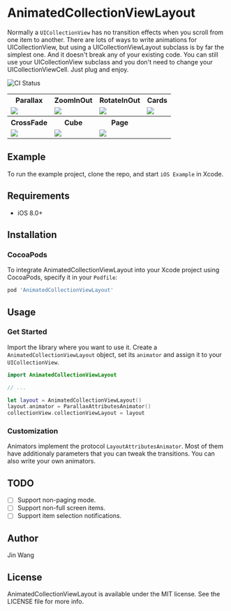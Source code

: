 # AnimatedCollectionViewLayout

Normally a `UICollectionView` has no transition effects when you scroll from one item to another. There are lots of ways to write animations for UICollectionView, but using a UICollectionViewLayout subclass is by far the simplest one. And it doesn't break any of your existing code. You can still use your UICollectionView subclass and you don't need to change your UICollectionViewCell. Just plug and enjoy.

![CI Status](https://travis-ci.org/KelvinJin/AnimatedCollectionViewLayout.svg?branch=master)

<table>
<tr>
<th>Parallax</th>
<th>ZoomInOut</th>
<th>RotateInOut</th>
<th>Cards</th>
</tr>
<tr>
<td><img src="http://i.imgur.com/v8JuRYj.gif"/></td>
<td><img src="http://i.imgur.com/lLooXQ7.gif"/></td>
<td><img src="http://i.imgur.com/lCNh5mg.gif"/></td>
<td><img src="http://i.imgur.com/joA1emB.gif"/></td>
</tr>
<tr>
<th>CrossFade</th>
<th>Cube</th>
<th>Page</th>
<th></th>
</tr>
<tr>
<td><img src="http://i.imgur.com/U1hOKYo.gif"/></td>
<td><img src="http://i.imgur.com/897mcdm.gif"/></td>
<td><img src="http://i.imgur.com/HRcvRIV.gif"/></td>
<td></td>
</tr>
</table>

## Example

To run the example project, clone the repo, and start `iOS Example` in Xcode.

## Requirements

- iOS 8.0+

## Installation

### CocoaPods

To integrate AnimatedCollectionViewLayout into your Xcode project using CocoaPods, specify it in your `Podfile`:

```ruby
pod 'AnimatedCollectionViewLayout'
```

## Usage

### Get Started

Import the library where you want to use it. Create a `AnimatedCollectionViewLayout` object, set its `animator` and assign it to your `UICollectionView`.

```swift
import AnimatedCollectionViewLayout

// ...

let layout = AnimatedCollectionViewLayout()
layout.animator = ParallaxAttributesAnimator()
collectionView.collectionViewLayout = layout
```

### Customization

Animators implement the protocol `LayoutAttributesAnimator`. Most of them have additionaly parameters that you can tweak the transitions.
You can also write your own animators.

## TODO

- [ ] Support non-paging mode.
- [ ] Support non-full screen items.  
- [ ] Support item selection notifications.

## Author

Jin Wang


## License

AnimatedCollectionViewLayout is available under the MIT license. See the LICENSE file for more info.
